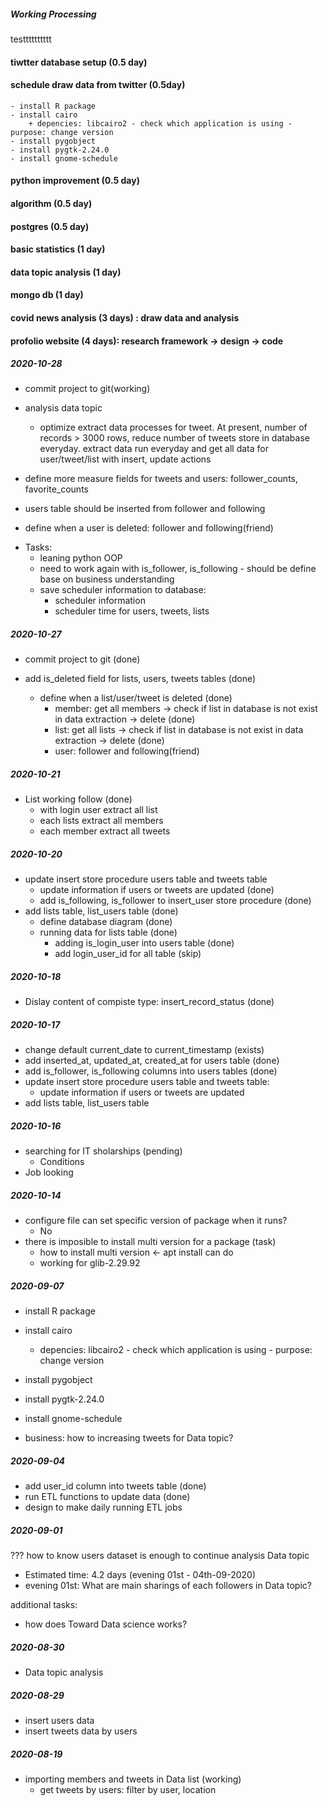 ##### Working Processing

testttttttttt
#### tiwtter database setup (0.5 day)
#### schedule draw data from twitter (0.5day)
    - install R package
    - install cairo
        + depencies: libcairo2 - check which application is using - purpose: change version
    - install pygobject
    - install pygtk-2.24.0
    - install gnome-schedule 
#### python improvement (0.5 day)
#### algorithm (0.5 day)
#### postgres (0.5 day)
#### basic statistics (1 day)
#### data topic analysis (1 day)
#### mongo db (1 day)
#### covid news analysis (3 days) : draw data and analysis
#### profolio website (4 days): research framework -> design -> code


##### 2020-10-28
- commit project to git(working)
- analysis data topic
    + optimize extract data processes for tweet. At present, number of records > 3000 rows, reduce number of tweets store in database everyday. extract data run everyday and get all data for user/tweet/list with insert, update actions
- define more measure fields for tweets and users: follower_counts, favorite_counts

- users table should be inserted from follower and following
- define when a user is deleted: follower and following(friend)

* Tasks:
    - leaning python OOP
    - need to work again with is_follower, is_following - should be define base on business understanding
    - save scheduler information to database:
        + scheduler information
        + scheduler time for users, tweets, lists

##### 2020-10-27
- commit project to git (done) 

- add is_deleted field for lists, users, tweets tables (done)    
    + define when a list/user/tweet is deleted (done)
        + member: get all members -> check if list in database is not exist in data extraction -> delete (done)
        + list: get all lists -> check if list in database is not exist in data extraction -> delete (done)
        + user: follower and following(friend) 

##### 2020-10-21
- List working follow (done)
    + with login user extract all list
    + each lists extract all members
    + each member extract all tweets

##### 2020-10-20
- update insert store procedure users table and tweets table
    + update information if users or tweets are updated (done)
    + add is_following, is_follower to insert_user store procedure (done)
- add lists table, list_users table (done)
    + define database diagram (done)
    + running data for lists table (done)
        + adding is_login_user into users table (done)
        + add login_user_id for all table (skip)


##### 2020-10-18
- Dislay content of compiste type: insert_record_status (done)

##### 2020-10-17
- change default current_date to current_timestamp (exists)
- add inserted_at, updated_at, created_at for users table (done)
- add is_follower, is_following columns into users tables (done)
- update insert store procedure users table and tweets table:
    + update information if users or tweets are updated
- add lists table, list_users table

##### 2020-10-16
- searching for IT sholarships (pending)
    + Conditions 
- Job looking

##### 2020-10-14
- configure file can set specific version of package when it runs?
    + No
- there is imposible to install multi version for a package (task)
    + how to install multi version <- apt install can do
    + working for glib-2.29.92

##### 2020-09-07
- install R package
- install cairo
    + depencies: libcairo2 - check which application is using - purpose: change version
- install pygobject
- install pygtk-2.24.0
- install gnome-schedule 

- business: how to increasing tweets for Data topic?

##### 2020-09-04
- add user_id column into tweets table (done)
- run ETL functions to update data (done)
- design to make daily running ETL jobs 

##### 2020-09-01

??? how to know users dataset is enough to continue analysis Data topic
- Estimated time: 4.2 days (evening 01st - 04th-09-2020)
- evening 01st: What are main sharings of each followers in Data topic?

additional tasks:
- how does Toward Data science works?

##### 2020-08-30
- Data topic analysis

##### 2020-08-29
- insert users data
- insert tweets data by users

##### 2020-08-19
- importing members and tweets in Data list (working)
    + get tweets by users: filter by user, location
